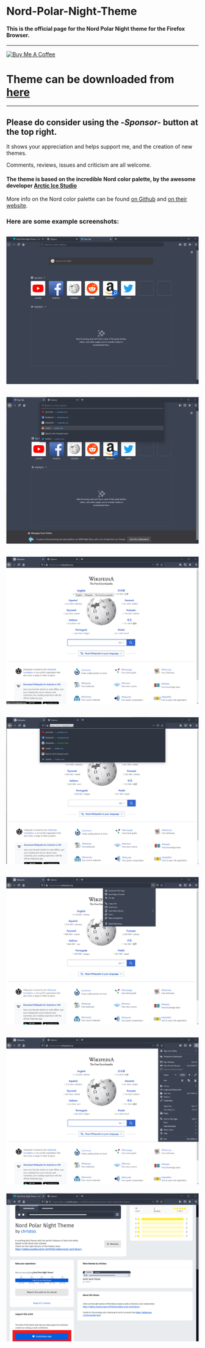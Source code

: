 # Nord-Polar-Night-Theme
#### This is the official page for the Nord Polar Night theme for the Firefox Browser.
---

<a href="https://www.buymeacoffee.com/chrisbouronikos" target="_blank">
  <img src="https://camo.githubusercontent.com/031fc5a134cdca5ae3460822aba371e63f794233/68747470733a2f2f7777772e6275796d6561636f666665652e636f6d2f6173736574732f696d672f637573746f6d5f696d616765732f6f72616e67655f696d672e706e67" alt="Buy Me A Coffee" data-canonical-src="https://www.buymeacoffee.com/assets/img/custom_images/orange_img.png" style="max-width:100%;">
</a>



# Theme can be downloaded from [here](https://addons.mozilla.org/en-US/firefox/addon/nord-polar-night-theme/)
***
## Please do consider using the -*Sponsor*- button at the top right.
It shows your appreciation and helps support me, and the creation of new themes.

Comments, reviews, issues and criticism are all welcome.



#### The theme is based on the incredible Nord color palette, by the awesome developer [Arctic Ice Studio](https://github.com/arcticicestudio)
More info on the Nord color palette can be found [on Github](https://github.com/arcticicestudio/nord) and [on their website](https://www.nordtheme.com/). 

### Here are some example screenshots:


![](https://github.com/ChristosBouronikos/Nord-Polar-Night-Theme/blob/master/Readme%20Images/1.png)
---

![](https://github.com/ChristosBouronikos/Nord-Polar-Night-Theme/blob/master/Readme%20Images/2.png)
---

![](https://github.com/ChristosBouronikos/Nord-Polar-Night-Theme/blob/master/Readme%20Images/3.png)
---

![](https://github.com/ChristosBouronikos/Nord-Polar-Night-Theme/blob/master/Readme%20Images/4.png)
---

![](https://github.com/ChristosBouronikos/Nord-Polar-Night-Theme/blob/master/Readme%20Images/5.png)
---

![](https://github.com/ChristosBouronikos/Nord-Polar-Night-Theme/blob/master/Readme%20Images/6.png)
---

![](https://github.com/ChristosBouronikos/Nord-Polar-Night-Theme/blob/master/Readme%20Images/7.png)

